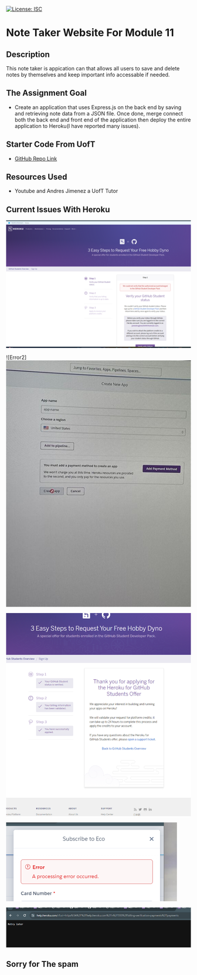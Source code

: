 [![License: ISC](https://img.shields.io/badge/License-ISC-blue.svg)](https://opensource.org/licenses/ISC)
# Note Taker Website For Module 11

## Description
This note taker is appication can that allows all users to save and delete notes by themselves and keep important info accessable if needed.

## The Assignment Goal
- Create an application that uses Express.js on the back end by saving and retrieving note data from a JSON file. Once done, merge connect both the back end and front end of the application then deploy the entire application to Heroku(I have reported many issues).

## Starter Code From UofT
 - [GitHub Repo Link](https://github.com/coding-boot-camp/miniature-eureka)

 ## Resources Used 
  - Youtube and Andres Jimenez a UofT Tutor

 ## Current Issues With Heroku 
 ![Error](https://github.com/Jameshughes2009/note-taker/blob/main/Images/Screenshot%202024-03-17%20134727.png?raw=true)

 ![Error2]
![Final Error](https://github.com/Jameshughes2009/note-taker/blob/main/Images/img_4864_720.jpg?raw=true)

![OneMore](https://github.com/Jameshughes2009/note-taker/blob/main/Images/Screenshot%202024-03-18%20200714.png?raw=true)

![ImTrying](https://github.com/Jameshughes2009/note-taker/blob/main/Images/Screenshot%202024-03-18%20222510.png?raw=true)

![More](https://github.com/Jameshughes2009/note-taker/blob/main/Images/Screenshot%202024-03-18%20222707.png?raw=true)
## Sorry for The spam 